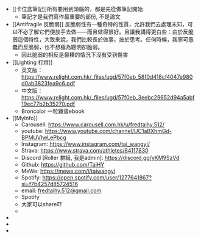 - [[卡位盒筆記]]所有要用到頭腦的，都是先從做筆記開始
	- 筆記才是我們寫作最重要的部份,  不是論文
- [[Antifragile 反脆弱]] 反脆弱性有一種奇特的性質，允許我們去處理未知，可以不必了解它們便放手去做——而且做得很好。且讓我講得更白些：由於反脆弱這個特性，大致來說，我們比較長於做事，拙於思考。任何時候，我寧可愚蠢而反脆弱，也不想極為聰明卻脆弱。
	- 因此脆弱的相反是最糟的情況下沒有受到傷害
- [[Lighting 打燈]]
	- 英文版：
	  https://www.relight.com.hk/_files/ugd/57f0eb_58f0d418cf4047e980d0ab3823fea9c6.pdf
	- 中文版：
	  https://www.relight.com.hk/_files/ugd/57f0eb_3eebc29652d94a5abf19ec77b2b35270.pdf
	- Broncolor 一粒雞蛋ebook
- [[MyInfo]]
	- Carousell: https://www.carousell.com.hk/u/fredtaihy.512/
	- youtube:  https://www.youtube.com/channel/UC1aBXhmGd-BPMUVheLePbcg
	- Instagram:  https://www.instagram.com/tai_wangyi/
	- Strava: https://www.strava.com/athletes/84117830
	- Discord [Roller 群組,  我是admin]:    https://discord.gg/yKM9SzVd
	- Github:  https://github.com/TaiHY
	- MeWe: https://mewe.com/i/taiwangyi
	- Spotify: https://open.spotify.com/user/1277641867?si=f7b4257d85724516
	- email: fredtaihy.512@gmail.com
	- Spotify
	- 大家可以share吓
	-
-
-
-